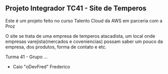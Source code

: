 ## Projeto Integrador TC41 - Site de Temperos ##

Este é um projeto feito no curso Talento Cloud da AWS em parceria com a Proz

O site se trata de uma empresa de temperos atacadista, um local onde empresas varejista(mercados e coveniencias) possam saber um pouco da empresa, dos produtos, forma de contato e etc.

Turma 41 - Grupo ...

- Caio "oDevFred" Frederico
